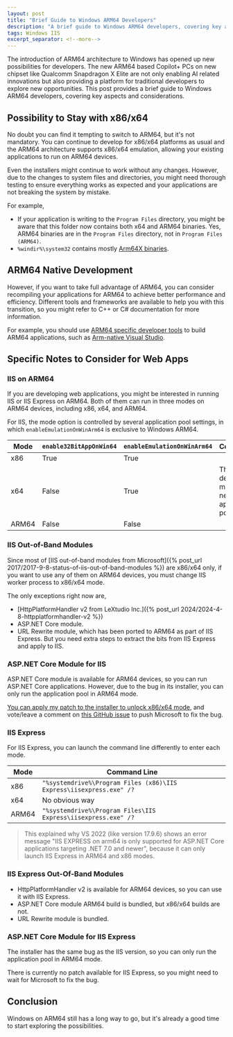 ```yaml
---
layout: post
title: "Brief Guide to Windows ARM64 Developers"
description: "A brief guide to Windows ARM64 developers, covering key aspects and considerations. Possibility to stay with x86/x64, ARM64 native development, specific notes to consider for web apps are all covered."
tags: Windows IIS
excerpt_separator: <!--more-->
---
```


The introduction of ARM64 architecture to Windows has opened up new possibilities for developers. The new ARM64 based Copilot+ PCs on new chipset like Qualcomm Snapdragon X Elite are not only enabling AI related innovations but also providing a platform for traditional developers to explore new opportunities. This post provides a brief guide to Windows ARM64 developers, covering key aspects and considerations.
<!--more-->

## Possibility to Stay with x86/x64

No doubt you can find it tempting to switch to ARM64, but it's not mandatory. You can continue to develop for x86/x64 platforms as usual and the ARM64 architecture supports x86/x64 emulation, allowing your existing applications to run on ARM64 devices.

Even the installers might continue to work without any changes. However, due to the changes to system files and directories, you might need thorough testing to ensure everything works as expected and your applications are not breaking the system by mistake.

For example,

* If your application is writing to the `Program Files` directory, you might be aware that this folder now contains both x64 and ARM64 binaries. Yes, ARM64 binaries are in the `Program Files` directory, not in `Program Files (ARM64)`.
* `%windir%\system32` contains mostly [Arm64X binaries](https://learn.microsoft.com/windows/arm/arm64x-build).

## ARM64 Native Development

However, if you want to take full advantage of ARM64, you can consider recompiling your applications for ARM64 to achieve better performance and efficiency. Different tools and frameworks are available to help you with this transition, so you might refer to C++ or C# documentation for more information.

For example, you should use [ARM64 specific developer tools](https://learn.microsoft.com/windows/arm/overview#find-tools-for-arm-development) to build ARM64 applications, such as [Arm-native Visual Studio](https://learn.microsoft.com/visualstudio/install/visual-studio-on-arm-devices).

## Specific Notes to Consider for Web Apps

### IIS on ARM64

If you are developing web applications, you might be interested in running IIS or IIS Express on ARM64. Both of them can run in three modes on ARM64 devices, including x86, x64, and ARM64.

For IIS, the mode option is controlled by several application pool settings, in which `enableEmulationOnWinArm64` is exclusive to Windows ARM64.

| Mode | `enable32BitAppOnWin64` | `enableEmulationOnWinArm64` | Comments |
| --- | --- | --- | --- |
| x86 | True | True | |
| x64 | False | True | This is the default mode for new application pools. |
| ARM64 | False | False | |

### IIS Out-of-Band Modules

Since most of [IIS out-of-band modules from Microsoft]({% post_url 2017/2017-9-8-status-of-iis-out-of-band-modules %}) are x86/x64 only, if you want to use any of them on ARM64 devices, you must change IIS worker process to x86/x64 mode.

The only exceptions right now are,

* [HttpPlatformHandler v2 from LeXtudio Inc.]({% post_url 2024/2024-4-8-httpplatformhandler-v2 %})
* ASP.NET Core module.
* URL Rewrite module, which has been ported to ARM64 as part of IIS Express. But you need extra steps to extract the bits from IIS Express and apply to IIS.

### ASP.NET Core Module for IIS

ASP.NET Core module is available for ARM64 devices, so you can run ASP.NET Core applications. However, due to the bug in its installer, you can only run the application pool in ARM64 mode.

[You can apply my patch to the installer to unlock x86/x64 mode](https://github.com/lextm/ancm-arm64), and vote/leave a comment on [this GitHub issue](https://github.com/dotnet/aspnetcore/issues/47115) to push Microsoft to fix the bug.

### IIS Express

For IIS Express, you can launch the command line differently to enter each mode.

| Mode | Command Line |
| --- | --- |
| x86 | `"%systemdrive%\Program Files (x86)\IIS Express\iisexpress.exe" /?` |
| x64 | No obvious way |
| ARM64 | `"%systemdrive%\Program Files\IIS Express\iisexpress.exe" /?` |

> This explained why VS 2022 (like version 17.9.6) shows an error message "IIS EXPRESS on arm64 is only supported for ASP.NET Core applications targeting .NET 7.0 and newer", because it can only launch IIS Express in ARM64 and x86 modes.

### IIS Express Out-Of-Band Modules

* HttpPlatformHandler v2 is available for ARM64 devices, so you can use it with IIS Express.
* ASP.NET Core module ARM64 build is bundled, but x86/x64 builds are not.
* URL Rewrite module is bundled.

### ASP.NET Core Module for IIS Express

The installer has the same bug as the IIS version, so you can only run the application pool in ARM64 mode.

There is currently no patch available for IIS Express, so you might need to wait for Microsoft to fix the bug.

## Conclusion

Windows on ARM64 still has a long way to go, but it's already a good time to start exploring the possibilities.
